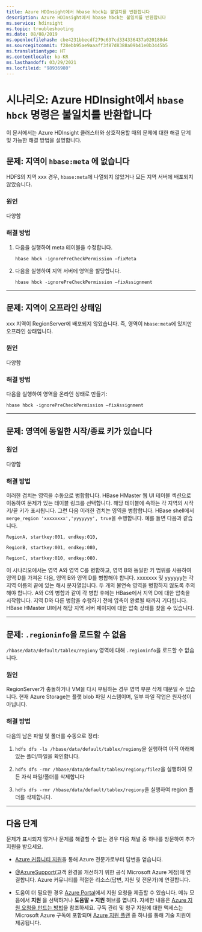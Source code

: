 ```yaml
---
title: Azure HDInsight에서 hbase hbck는 불일치를 반환합니다
description: Azure HDInsight에서 hbase hbck는 불일치를 반환합니다
ms.service: hdinsight
ms.topic: troubleshooting
ms.date: 08/08/2019
ms.openlocfilehash: cbe4231bbecdf279c637cd334336437a020188d4
ms.sourcegitcommit: f28ebb95ae9aaaff3f87d8388a09b41e0b3445b5
ms.translationtype: HT
ms.contentlocale: ko-KR
ms.lasthandoff: 03/29/2021
ms.locfileid: "98936980"
---
```

# <a name="scenario-hbase-hbck-command-returns-inconsistencies-in-azure-hdinsight"></a>시나리오: Azure HDInsight에서 `hbase hbck` 명령은 불일치를 반환합니다

이 문서에서는 Azure HDInsight 클러스터와 상호작용할 때의 문제에 대한 해결 단계 및 가능한 해결 방법을 설명합니다.

## <a name="issue-region-is-not-in-hbasemeta"></a>문제: 지역이 `hbase:meta` 에 없습니다

HDFS의 지역 xxx 경우, `hbase:meta`에 나열되지 않았거나 모든 지역 서버에 배포되지 않았습니다.

### <a name="cause"></a>원인

다양함

### <a name="resolution"></a>해결 방법

1. 다음을 실행하여 meta 테이블을 수정합니다.

    ```
    hbase hbck -ignorePreCheckPermission –fixMeta
    ```

1. 다음을 실행하여 지역 서버에 영역을 할당합니다.

    ```
    hbase hbck -ignorePreCheckPermission –fixAssignment
    ```
---

## <a name="issue-region-is-offline"></a>문제: 지역이 오프라인 상태임

xxx 지역이 RegionServer에 배포되지 않았습니다. 즉, 영역이 `hbase:meta`에 있지만 오프라인 상태입니다.

### <a name="cause"></a>원인

다양함

### <a name="resolution"></a>해결 방법

다음을 실행하여 영역을 온라인 상태로 만들기:

```
hbase hbck -ignorePreCheckPermission –fixAssignment
```

---

## <a name="issue-regions-have-the-same-startend-keys"></a>문제: 영역에 동일한 시작/종료 키가 있습니다

### <a name="cause"></a>원인

다양함

### <a name="resolution"></a>해결 방법

이러한 겹치는 영역을 수동으로 병합합니다. HBase HMaster 웹 UI 테이블 섹션으로 이동하여 문제가 있는 테이블 링크를 선택합니다. 해당 테이블에 속하는 각 지역의 시작 키/끝 키가 표시됩니다. 그런 다음 이러한 겹치는 영역을 병합합니다. HBase shell에서`merge_region 'xxxxxxxx','yyyyyyy', true`을 수행합니다. 예를 들면 다음과 같습니다.

```
RegionA, startkey:001, endkey:010,

RegionB, startkey:001, endkey:080,

RegionC, startkey:010, endkey:080.
```

이 시나리오에서는 영역 A와 영역 C를 병합하고, 영역 B와 동일한 키 범위를 사용하여 영역 D를 가져온 다음, 영역 B와 영역 D를 병합해야 합니다. xxxxxxx 및 yyyyyy는 각 지역 이름의 끝에 있는 해시 문자열입니다. 두 개의 불연속 영역을 병합하지 않도록 주의해야 합니다. A와 C의 병합과 같이 각 병합 후에는 HBase에서 지역 D에 대한 압축을 시작합니다. 지역 D와 다른 병합을 수행하기 전에 압축이 완료될 때까지 기다립니다. HBase HMaster UI에서 해당 지역 서버 페이지에 대한 압축 상태를 찾을 수 있습니다.

---

## <a name="issue-cant-load-regioninfo"></a>문제: `.regioninfo`을 로드할 수 없음

`/hbase/data/default/tablex/regiony` 영역에 대해 `.regioninfo`을 로드할 수 없습니다.

### <a name="cause"></a>원인

RegionServer가 충돌하거나 VM을 다시 부팅하는 경우 영역 부분 삭제 때문일 수 있습니다. 현재 Azure Storage는 플랫 blob 파일 시스템이며, 일부 파일 작업은 원자성이 아닙니다.

### <a name="resolution"></a>해결 방법

다음의 남은 파일 및 폴더를 수동으로 정리:

1. `hdfs dfs -ls /hbase/data/default/tablex/regiony`을 실행하여 아직 아래에 있는 폴더/파일을 확인합니다.

1. `hdfs dfs -rmr /hbase/data/default/tablex/regiony/filez`을 실행하여 모든 자식 파일/폴더를 삭제합니다

1. `hdfs dfs -rmr /hbase/data/default/tablex/regiony`을 실행하여 region 폴더를 삭제합니다.

---

## <a name="next-steps"></a>다음 단계

문제가 표시되지 않거나 문제를 해결할 수 없는 경우 다음 채널 중 하나를 방문하여 추가 지원을 받으세요.

* [Azure 커뮤니티 지원](https://azure.microsoft.com/support/community/)을 통해 Azure 전문가로부터 답변을 얻습니다.

* [@AzureSupport](https://twitter.com/azuresupport)(고객 환경을 개선하기 위한 공식 Microsoft Azure 계정)에 연결합니다. Azure 커뮤니티를 적절한 리소스(답변, 지원 및 전문가)에 연결합니다.

* 도움이 더 필요한 경우 [Azure Portal](https://portal.azure.com/?#blade/Microsoft_Azure_Support/HelpAndSupportBlade/)에서 지원 요청을 제출할 수 있습니다. 메뉴 모음에서 **지원** 을 선택하거나 **도움말 + 지원** 허브를 엽니다. 자세한 내용은 [Azure 지원 요청을 만드는 방법](../../azure-portal/supportability/how-to-create-azure-support-request.md)을 참조하세요. 구독 관리 및 청구 지원에 대한 액세스는 Microsoft Azure 구독에 포함되며 [Azure 지원 플랜](https://azure.microsoft.com/support/plans/) 중 하나를 통해 기술 지원이 제공됩니다.